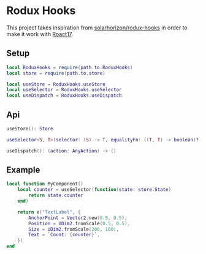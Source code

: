 # Rodux Hooks
This project takes inspiration from [solarhorizon/rodux-hooks](https://github.com/solarhorizon/rodux-hooks) in order to make it work with [Roact17](https://github.com/grilme99/corepackages#roact17).

## Setup
```lua
local RoduxHooks = require(path.to.RoduxHooks)
local store = require(path.to.store)

local useStore = RoduxHooks.useStore
local useSelector = RoduxHooks.useSelector
local useDispatch = RoduxHooks.useDispatch
```

## Api
```lua
useStore(): Store
```

```lua
useSelector<S, T>(selector: (S) -> T, equalityFn: ((T, T) -> boolean)?): T
```

```lua
useDispatch(): (action: AnyAction) -> ()
```

## Example
```lua
local function MyComponent()
    local counter = useSelector(function(state: store.State)
        return state.counter
    end)

    return e("TextLabel", {
        AnchorPoint = Vector2.new(0.5, 0.5),
        Position = UDim2.fromScale(0.5, 0.5),
        Size = UDim2.fromScale(200, 100),
        Text = `Count: {counter}`,
    })
end
```
